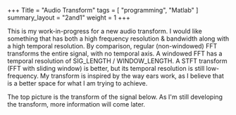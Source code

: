 +++
Title = "Audio Transform"
tags = [ "programming", "Matlab" ]
summary_layout = "2and1"
weight = 1
+++
<p>This is my work-in-progress for a new audio transform. I would like something that has both a high frequency resolution & bandwidth along with a high temporal resolution. By comparison, regular (non-windowed) FFT transforms the entire signal, with no temporal axis. A windowed FFT has a temporal resolution of SIG_LENGTH / WINDOW_LENGTH. A STFT transform (FFT with sliding window) is better, but its temporal resolution is still low-frequency. My transform is inspired by the way ears work, as I believe that is a better space for what I am trying to achieve.</p>
<p>The top picture is the transform of the signal below. As I'm still developing the transform, more information will come later. </p>
